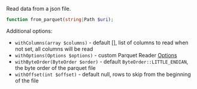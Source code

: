 Read data from a json file.

```php
function from_parquet(string|Path $uri);
```

Additional options:

* `withColumns(array $columns)` - default [], list of columns to read when not set, all columns will be read
* `withOptions(Options $options)` - custom Parquet Reader [Options](https://github.com/flow-php/flow/blob/1.x/src/lib/parquet/src/Flow/Parquet/Options.php)
* `withByteOrder(ByteOrder $order)` - default `ByteOrder::LITTLE_ENDIAN`, the byte order of the parquet file
* `withOffset(int $offset)` - default null, rows to skip from the beginning of the file 